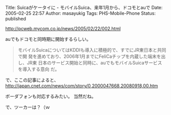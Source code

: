 Title: Suicaがケータイに - モバイルSuica、来年1月から、ドコモとauで
Date: 2005-02-25 22:57
Author: masayukig
Tags: PHS-Mobile-Phone
Status: published

<http://pcweb.mycom.co.jp/news/2005/02/22/002.html>

auでもドコモと同時期に開始するらしい。

> モバイルSuicaについてはKDDIも導入に積極的で、すでにJR東日本と共同で開
> 発を進めており、2006年1月までにFeliCaチップを内蔵した端末を出し、JR東
> 日本のサービス開始と同時に、auでもモバイルSuicaサービスを導入する意向
> だ。

で、ここの記事によると、
<http://japan.cnet.com/news/com/story/0,2000047668,20080918,00.htm>

ボーダフォンも対応するみたい。
当然だね。

で、ツーカーは？（ｗ
